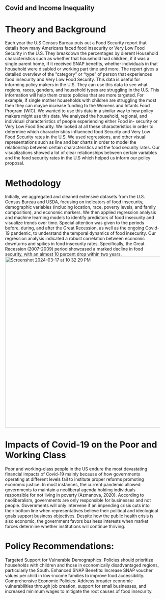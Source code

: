 ## Covid and Income Inequality 

# Theory and Background 
Each year the U.S Census Bureau puts out a Food Security report that details how many Americans faced food insecurity or Very Low Food Security in the U.S. They breakdown the percentages by dierent Household characteristics such as whether that household had children, if it was a single parent home, if it received SNAP benefits, whether individuals in that household were disabled or working part time and more. The report gives a detailed overview of the “category” or “type” of person that experiences food insecurity and Very Low Food Security. This data is useful for informing policy makers in the U.S. They can use this data to see what regions, races, genders, and household types are struggling in the U.S. This information will help them create policies that are more targeted. For example, if single mother households with children are struggling the most then they can maybe increase funding to the Womens and Infants Food Program (WIC). We wanted to use this data in a similar way to how policy makers might use this data. 
We analyzed the household, regional, and individual characteristics of people experiencing either Food in- security or Very Low Food Security. We looked at all these characteristics in order to determine which characteristics influenced food Security and Very Low Food Security rates in the U.S. We used regressions, and other visual representations such as line and bar charts in order to model the relationship between certain characteristics and the food security rates. Our visualizations showed a lot of clear relationships between certain variables and the food security rates in the U.S which helped us inform our policy proposal. 



# Methodology 
Initially, we aggregated and cleaned extensive datasets from the U.S. Census Bureau and USDA, focusing on indicators of food insecurity, demographic variables (including location, race, poverty levels, and family composition), and economic markers. We then applied regression analysis and machine learning models to identify predictors of food insecurity and visualize trends over time. Special attention was given to the periods before, during, and after the Great Recession, as well as the ongoing Covid-19 pandemic, to understand the temporal dynamics of food insecurity.
Our regression analysis indicated a robust correlation between economic downturns and spikes in food insecurity rates. Specifically, the Great Recession (2007-2009) period showcased a marked decline in food security, with an almost 10 percent drop within two years.
<img width="555" alt="Screenshot 2024-03-17 at 10 32 29 PM" src="https://github.com/kkaufma72/Economicturm/assets/161071462/dc3c8554-a6cd-4a78-8e4f-9e7f79188955">

# Impacts of Covid-19 on the Poor and Working Class

Poor and working-class people in the US endure the most devastating financial impacts of Covid-19 mainly because of how governments operating at different levels fail to institute proper reforms promoting economic justice.  In most instances, the current pandemic allowed governments to maintain a neoliberal agenda holding individuals responsible for not living in poverty (Azmanova, 2020).  According to neoliberalism, governments are only responsible for businesses and not people.  Governments will only intervene if an impending crisis cuts into their bottom line when representatives believe their political and ideological goals support business objectives.  Despite how the public health crisis is also economic, the government favors business interests when market forces determine whether institutions will continue thriving. 


# Policy Recommendations:

Targeted Support for Vulnerable Demographics: Policies should prioritize households with children and those in economically disadvantaged regions, particularly the South.
Enhanced SNAP Benefits: Increase SNAP voucher values per child in low-income families to improve food accessibility.
Comprehensive Economic Policies: Address broader economic vulnerabilities through job creation, support for small businesses, and increased minimum wages to mitigate the root causes of food insecurity. 
